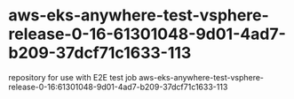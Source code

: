 # aws-eks-anywhere-test-vsphere-release-0-16-61301048-9d01-4ad7-b209-37dcf71c1633-113
repository for use with E2E test job aws-eks-anywhere-test-vsphere-release-0-16:61301048-9d01-4ad7-b209-37dcf71c1633-113

